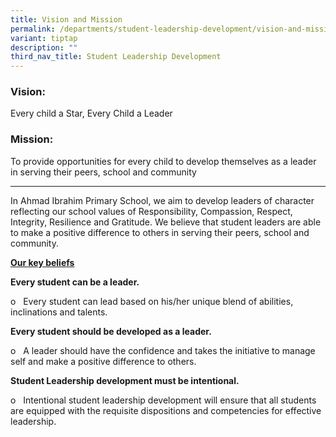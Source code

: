 ```yaml
---
title: Vision and Mission
permalink: /departments/student-leadership-development/vision-and-mission/
variant: tiptap
description: ""
third_nav_title: Student Leadership Development
---
```

<h3><strong>Vision:</strong></h3>
<p>Every child a Star, Every Child a Leader</p>
<h3><strong>Mission:</strong></h3>
<p>To provide opportunities for every child to develop themselves as a leader
in serving their peers, school and community</p>
<p></p>
<hr>
<p></p>
<p>In Ahmad Ibrahim Primary School, we aim to develop leaders of character
reflecting our school values of Responsibility, Compassion, Respect, Integrity,
Resilience and Gratitude. We believe that student leaders are able to make
a positive difference to others in serving their peers, school and community.</p>
<p></p>
<p><strong><u>Our key beliefs</u></strong>
</p>
<p><strong>Every student can be a leader.</strong>
</p>
<p>o&nbsp;&nbsp; Every student can lead based on his/her unique blend of
abilities, inclinations and talents.</p>
<p><strong>Every student should be developed as a leader.</strong>
</p>
<p>o&nbsp;&nbsp; A leader should have the confidence and takes the initiative
to manage self and make a positive difference to others.</p>
<p><strong>Student Leadership development must be intentional.</strong>
</p>
<p>o&nbsp;&nbsp; Intentional student leadership development will ensure that
all students are equipped with the requisite dispositions and competencies
for effective leadership.</p>
